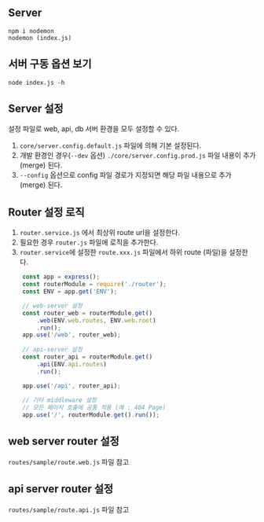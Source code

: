 ## Server
```
npm i nodemon
nodemon (index.js)
```
 
## 서버 구동 옵션 보기
```
node index.js -h
```

## Server 설정
설정 파일로 web, api, db 서버 환경을 모두 설정할 수 있다.
1. `core/server.config.default.js` 파일에 의해 기본 설정된다.
2. 개발 환경인 경우(`--dev` 옵션) `./core/server.config.prod.js` 파일 내용이 추가 (merge) 된다.
3. `--config` 옵션으로 config 파일 경로가 지정되면 해당 파일 내용으로 추가 (merge) 된다.

## Router 설정 로직
1. `router.service.js` 에서 최상위 route url을 설정한다.
2. 필요한 경우 `router.js` 파일에 로직을 추가한다.
3. `router.service`에 설정한 `route.xxx.js` 파일에서 하위 route (파일)을 설정한다.

```js
    const app = express();
    const routerModule = require('./router');
    const ENV = app.get('ENV');

    // web-server 설정
    const router_web = routerModule.get()
        .web(ENV.web.routes, ENV.web.root)
        .run();
    app.use('/web', router_web);
    
    // api-server 설정
    const router_api = routerModule.get()
        .api(ENV.api.routes)
        .run();

    app.use('/api', router_api);
    
    // 기타 middleware 설정
    // 모든 페이지 호출에 공통 적용 (예 : 404 Page)
    app.use('/', routerModule.get().run());
```
 
## web server router 설정
`routes/sample/route.web.js` 파일 참고
 
## api server router 설정
`routes/sample/route.api.js` 파일 참고











